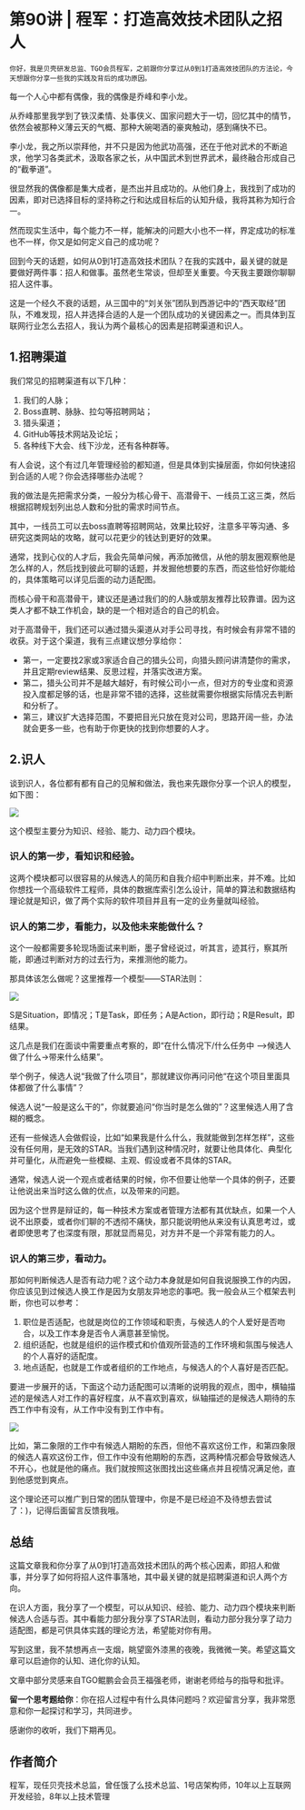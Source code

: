 # 第90讲 | 程军：打造高效技术团队之招人

    你好，我是贝壳研发总监、TGO会员程军，之前跟你分享过从0到1打造高效技团队的方法论，今天想跟你分享一些我的实践及背后的成功原因。

每一个人心中都有偶像，我的偶像是乔峰和李小龙。

从乔峰那里我学到了铁汉柔情、处事侠义、国家问题大于一切，回忆其中的情节，依然会被那种义薄云天的气概、那种大碗喝酒的豪爽触动，感到痛快不已。

李小龙，我之所以崇拜他，并不只是因为他武功高强，还在于他对武术的不断追求，他学习各类武术，汲取各家之长，从中国武术到世界武术，最终融合形成自己的“截拳道”。

很显然我的偶像都是集大成者，是杰出并且成功的。从他们身上，我找到了成功的因素，即对已选择目标的坚持称之行和达成目标后的认知升级，我将其称为知行合一。

然而现实生活中，每个能力不一样，能解决的问题大小也不一样，界定成功的标准也不一样，你又是如何定义自己的成功呢？

回到今天的话题，如何从0到1打造高效技术团队？在我的实践中，最关键的就是要做好两件事：招人和做事。虽然老生常谈，但却至关重要。今天我主要跟你聊聊招人这件事。

这是一个经久不衰的话题，从三国中的“刘关张”团队到西游记中的“西天取经”团队，不难发现，招人并选择合适的人是一个团队成功的关键因素之一。而具体到互联网行业怎么去招人，我认为两个最核心的因素是招聘渠道和识人。

## 1.招聘渠道

我们常见的招聘渠道有以下几种：

1.  我们的人脉；
2.  Boss直聘、脉脉、拉勾等招聘网站；
3.  猎头渠道；
4.  GitHub等技术网站及论坛；
5.  各种线下大会、线下沙龙，还有各种群等。

有人会说，这个有过几年管理经验的都知道，但是具体到实操层面，你如何快速招到合适的人呢？你会选择哪些办法呢？

我的做法是先把需求分类，一般分为核心骨干、高潜骨干、一线员工这三类，然后根据招聘规划列出总人数和分批的需求时间节点。

其中，一线员工可以去boss直聘等招聘网站，效果比较好，注意多平等沟通、多研究这类网站的攻略，就可以花更少的钱达到更好的效果。

通常，找到心仪的人才后，我会先简单问候，再添加微信，从他的朋友圈观察他是怎么样的人，然后找到彼此可聊的话题，并发掘他想要的东西，而这些恰好你能给的，具体策略可以详见后面的动力适配图。

而核心骨干和高潜骨干，建议还是通过我们的的人脉或朋友推荐比较靠谱。因为这类人才都不缺工作机会，缺的是一个相对适合的自己的机会。

对于高潜骨干，我们还可以通过猎头渠道从对手公司寻找，有时候会有非常不错的收获。对于这个渠道，我有三点建议想分享给你：

*   第一，一定要找2家或3家适合自己的猎头公司，向猎头顾问讲清楚你的需求，并且定期review结果、反思过程，并落实改进方案。
*   第二，猎头公司并不是越大越好，有时候公司小一点，但对方的专业度和资源投入度都足够的话，也是非常不错的选择，这些就需要你根据实际情况去判断和分析了。
*   第三，建议扩大选择范围，不要把目光只放在竞对公司，思路开阔一些，办法就会更多一些，也有助于你更快的找到你想要的人才。

## 2.识人

谈到识人，各位都有都有自己的见解和做法，我也来先跟你分享一个识人的模型，如下图：

![](https://static001.geekbang.org/resource/image/19/d6/19661cc49844ff887d054870b149ecd6.png)

这个模型主要分为知识、经验、能力、动力四个模块。

### 识人的第一步，看知识和经验。

这两个模块都可以很容易的从候选人的简历和自我介绍中判断出来，并不难。比如你想找一个高级软件工程师，具体的数据库索引怎么设计，简单的算法和数据结构理论就是知识，做了两个实际的软件项目并且有一定的业务量就叫经验。

### 识人的第二步，看能力，以及他未来能做什么？

这个一般都需要多轮现场面试来判断，墨子曾经说过，听其言，迹其行，察其所能，即通过判断对方的过去行为，来推测他的能力。

那具体该怎么做呢？这里推荐一个模型——STAR法则：

![](https://static001.geekbang.org/resource/image/70/04/70f6f7d4cbebc98aaead70f6481d7004.png)

S是Situation，即情况；T是Task，即任务；A是Action，即行动；R是Result，即结果。

这几点是我们在面谈中需要重点考察的，即“在什么情况下/什么任务中 –>候选人做了什么->带来什么结果”。

举个例子，候选人说“我做了什么项目”，那就建议你再问问他“在这个项目里面具体都做了什么事情”？

候选人说“一般是这么干的”，你就要追问“你当时是怎么做的”？这里候选人用了含糊的概念。

还有一些候选人会做假设，比如“如果我是什么什么，我就能做到怎样怎样”，这些没有任何用，是无效的STAR。当我们遇到这种情况时，就要让他具体化、典型化并可量化，从而避免一些模糊、主观、假设或者不具体的STAR。

通常，候选人说一个观点或者结果的时候，你不但要让他举一个具体的例子，还要让他说出来当时这么做的优点，以及带来的问题。

因为这个世界是辩证的，每一种技术方案或者管理方法都有其优缺点，如果一个人说不出原委，或者你们聊的不透彻不痛快，那只能说明他从来没有认真思考过，或者即使思考了也深度有限，那就显而易见，对方并不是一个非常有能力的人。

### 识人的第三步，看动力。

那如何判断候选人是否有动力呢？这个动力本身就是如何自我说服换工作的内因，你应该见到过候选人换工作是因为女朋友异地恋的事吧。我一般会从三个框架去判断，你也可以参考：

1.  职位是否适配，也就是岗位的工作领域和职责，与候选人的个人爱好是否吻合，以及工作本身是否令人满意甚至愉悦。
2.  组织适配，也就是组织的运作模式和价值观所营造的工作环境和氛围与候选人的个人喜好的适配度。
3.  地点适配，也就是工作或者组织的工作地点，与候选人的个人喜好是否匹配。

要进一步展开的话，下面这个动力适配图可以清晰的说明我的观点，图中，横轴描述的是候选人对工作的喜好程度，从不喜欢到喜欢，纵轴描述的是候选人期待的东西工作中有没有，从工作中没有到工作中有。

![](https://static001.geekbang.org/resource/image/48/c0/484c351fd0bd0158d0695227dba635c0.png)

比如，第二象限的工作中有候选人期盼的东西，但他不喜欢这份工作，和第四象限的候选人喜欢这份工作，但工作中没有他期盼的东西，这两种情况都会导致候选人不开心，也就是他的痛点。我们就按照这张图找出这些痛点并且视情况满足他，直到他感觉到爽点。

这个理论还可以推广到日常的团队管理中，你是不是已经迫不及待想去尝试了：)，记得后面留言反馈我哦。

## 总结

这篇文章我和你分享了从0到1打造高效技术团队的两个核心因素，即招人和做事，并分享了如何将招人这件事落地，其中最关键的就是招聘渠道和识人两个方向。

在识人方面，我分享了一个模型，可以从知识、经验、能力、动力四个模块来判断候选人合适与否。其中看能力部分我分享了STAR法则，看动力部分我分享了动力适配图，都是可供具体实践的理论方法，希望能对你有用。

写到这里，我不禁想再点一支烟，眺望窗外漆黑的夜晚，我微微一笑。希望这篇文章可以启迪你的认知、进化你的认知。

文章中部分灵感来自TGO鲲鹏会会员王福强老师，谢谢老师给与的指导和批评。

**留一个思考题给你**：你在招人过程中有什么具体问题吗？欢迎留言分享，我非常愿意和你一起探讨和学习，共同进步。

感谢你的收听，我们下期再见。

## 作者简介

程军，现任贝壳技术总监，曾任饿了么技术总监、1号店架构师，10年以上互联网开发经验，8年以上技术管理
    